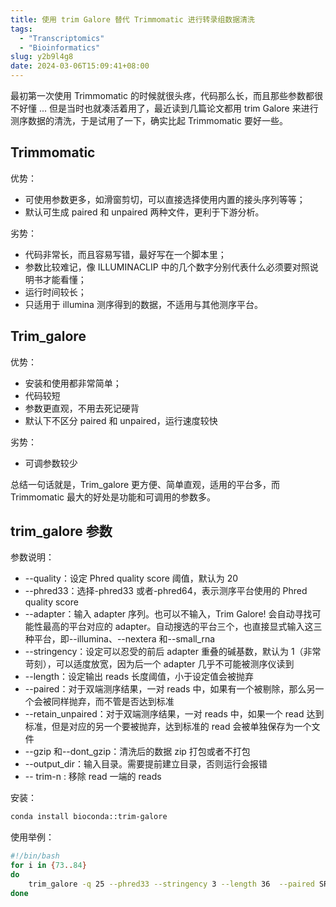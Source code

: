 ```yaml
---
title: 使用 trim Galore 替代 Trimmomatic 进行转录组数据清洗
tags:
  - "Transcriptomics"
  - "Bioinformatics"
slug: y2b9l4g8
date: 2024-03-06T15:09:41+08:00
---
```


最初第一次使用 Trimmomatic 的时候就很头疼，代码那么长，而且那些参数都很不好懂 ... 但是当时也就凑活着用了，最近读到几篇论文都用 trim Galore 来进行测序数据的清洗，于是试用了一下，确实比起 Trimmomatic 要好一些。

<!--more-->

## Trimmomatic

优势：

- 可使用参数更多，如滑窗剪切，可以直接选择使用内置的接头序列等等；
- 默认可生成 paired 和 unpaired 两种文件，更利于下游分析。

劣势：

- 代码非常长，而且容易写错，最好写在一个脚本里；
- 参数比较难记，像 ILLUMINACLIP 中的几个数字分别代表什么必须要对照说明书才能看懂；
- 运行时间较长；
- 只适用于 illumina 测序得到的数据，不适用与其他测序平台。

## Trim_galore

优势：

- 安装和使用都非常简单；
- 代码较短
- 参数更直观，不用去死记硬背
- 默认下不区分 paired 和 unpaired，运行速度较快

劣势：

- 可调参数较少

总结一句话就是，Trim_galore 更方便、简单直观，适用的平台多，而 Trimmomatic 最大的好处是功能和可调用的参数多。

## trim_galore 参数

参数说明：

- --quality：设定 Phred quality score 阈值，默认为 20
- --phred33：选择-phred33 或者-phred64，表示测序平台使用的 Phred quality score
- --adapter：输入 adapter 序列。也可以不输入，Trim Galore! 会自动寻找可能性最高的平台对应的 adapter。自动搜选的平台三个，也直接显式输入这三种平台，即--illumina、--nextera 和--small_rna
- --stringency：设定可以忍受的前后 adapter 重叠的碱基数，默认为 1（非常苛刻），可以适度放宽，因为后一个 adapter 几乎不可能被测序仪读到
- --length：设定输出 reads 长度阈值，小于设定值会被抛弃
- --paired：对于双端测序结果，一对 reads 中，如果有一个被剔除，那么另一个会被同样抛弃，而不管是否达到标准
- --retain_unpaired：对于双端测序结果，一对 reads 中，如果一个 read 达到标准，但是对应的另一个要被抛弃，达到标准的 read 会被单独保存为一个文件
- --gzip 和--dont_gzip：清洗后的数据 zip 打包或者不打包
- --output_dir：输入目录。需要提前建立目录，否则运行会报错
- -- trim-n : 移除 read 一端的 reads

安装：

```bash
conda install bioconda::trim-galore
```

使用举例：

```bash
#!/bin/bash
for i in {73..84}
do
    trim_galore -q 25 --phred33 --stringency 3 --length 36  --paired SRR109915${i}_1.fastq.gz SRR109915${i}_2.fastq.gz --gzip -o ./clean/
done
```